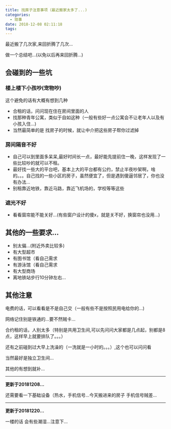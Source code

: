 ```yaml
---
title: 找房子注意事项（最近搬家太多了...)
categories:
  - 琐事
date: 2018-12-08 02:11:18
tags:
---
```


最近搬了几次家,来回折腾了几次...

做一个总结吧...(以免以后再来回折腾...)

## 会碰到的一些坑

### 楼上楼下小孩吵(宠物吵)

这个避免的话有大概有想到几种

- 合租的话，问问现在住在房间里面的人
- 找那种青年公寓，类似于自如这种（一般有些好一点公寓会不让老年人以及有小孩入住...)
- 当然最简单的是 找房子的时候，就让中介把这些房子帮你过滤掉

### 房间隔音不好

- 自己可以到里面多呆呆,最好时间长一点，最好能先提前住一晚，这样发现了一些比较吵的就可以不租。
- 最好找一些大的平台吧，基本上大的平台都有公约，禁止半夜吵架啊，啥的。。。自己找的一些小区的房子，虽然便宜了，但是遇到傻逼邻居了，你也没有办法...
- 别租靠近地铁，靠近马路，靠近飞机场的，学校等等这些

### 遮光不好

- 看看窗帘能不能关好...(有些窗户设计的傻x，就是关不好，换窗帘也没用...)

## 其他的一些要求...

- 别太偏...(附近外卖比较多)
- 有大型超市
- 有图书馆（看自己需求
- 有游泳馆（看自己需求
- 有大型商场
- 离地铁站步行10分钟左右...

## 其他注意

电费的话，可以看看是不是自己交（一般有些不是按照民用电给你的...)

网络记住别是铁通的...要不然贼卡...

合约租的话，人别太多（特别是共用卫生间,可以先问问大家都是几点起，别都是8点，这样早上就要排队了。。。）

还有之前碰到过大早上洗澡的（一洗就是一小时的。。。）,这个也可以问问看

当然最好是独立卫生间...


其他的有想到就补...


---
**更新于20181208...**

还需要看一下基础设备（热水，手机信号...今天搬进来的房子 手机信号贼差...

---
**更新于20181220...**

一楼的话 会有些潮湿...注意下...




